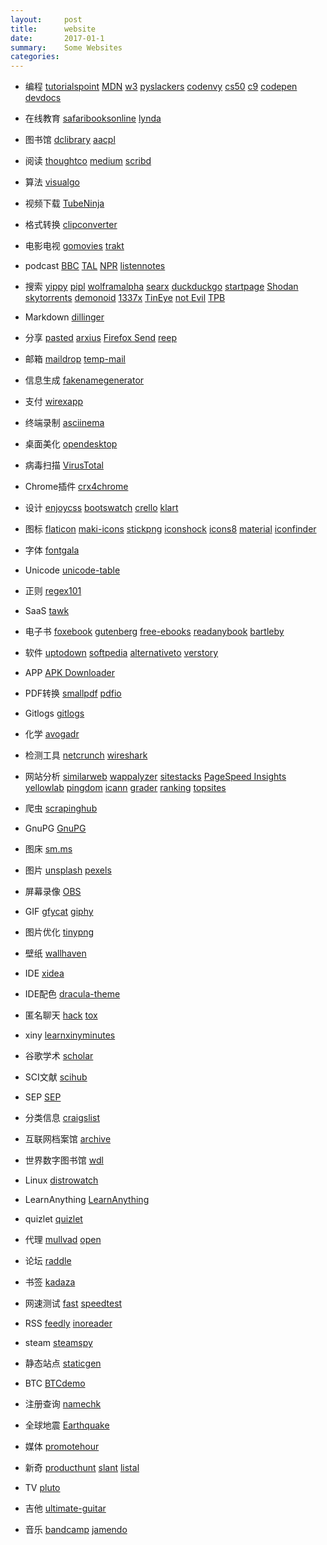 ```yaml
---
layout:     post
title:      website
date:       2017-01-1
summary:    Some Websites
categories: 
---
```

* 编程     [tutorialspoint](https://www.tutorialspoint.com/)
            [MDN](https://developer.mozilla.org)
            [w3](https://www.w3.org/)
            [pyslackers](https://pyslackers.com/)
            [codenvy](https://codenvy.com)
            [cs50](https://cs50.io)
            [c9](https://c9.io)
            [codepen](https://codepen.io/)
            [devdocs](http://devdocs.io/)
* 在线教育   [safaribooksonline](https://www.safaribooksonline.com)
            [lynda](https://www.lynda.com/)
* 图书馆    [dclibrary](dclibrary.org )
            [aacpl](https://www.aacpl.net/)

* 阅读      [thoughtco](https://www.thoughtco.com/)
            [medium](https://medium.com/)
            [scribd](https://www.scribd.com/)
* 算法     [visualgo](https://visualgo.net/en)
* 视频下载  [TubeNinja](https://www.tubeninja.net/)
* 格式转换  [clipconverter](http://www.clipconverter.cc/)
* 电影电视  [gomovies](https://gomovies.to/)
            [trakt](https://trakt.tv/)
* podcast   [BBC](http://www.bbc.co.uk/podcasts)
            [TAL](https://www.thisamericanlife.org)
            [NPR](http://www.npr.org/)
            [listennotes](https://www.listennotes.com/)
* 搜索      [yippy](http://yippy.com/)
            [pipl](https://pipl.com/)
            [wolframalpha](https://www.wolframalpha.com/)
            [searx](https://searx.me/)
            [duckduckgo](https://duckduckgo.com/)
            [startpage](https://www.startpage.com/)
            [Shodan](https://www.shodan.io/)
            [skytorrents](https://www.skytorrents.in/)
            [demonoid](https://www.demonoid.pw)
            [1337x](http://1337x.to/)
            [TinEye](https://tineye.com/)
            [not Evil](http://hss3uro2hsxfogfq.onion/)
            [TPB](http://uj3wazyk5u4hnvtk.onion/)
* Markdown  [dillinger](https://dillinger.io/)

* 分享      [pasted](http://pasted.co/)
            [arxius](https://arxius.io/)
            [Firefox Send](https://send.firefox.com/)
            [reep](https://reep.io/)
* 邮箱      [maildrop](https://maildrop.cc/)
            [temp-mail](https://temp-mail.org)
* 信息生成   [fakenamegenerator](http://www.fakenamegenerator.com/)
* 支付      [wirexapp](https://wirexapp.com/)

* 终端录制  [asciinema](https://asciinema.org/)
* 桌面美化  [opendesktop](https://www.opendesktop.org/)
* 病毒扫描  [VirusTotal](https://www.virustotal.com)
* Chrome插件 [crx4chrome](https://www.crx4chrome.com/)
* 设计      [enjoycss](http://enjoycss.com/)
            [bootswatch](https://bootswatch.com/)
            [crello](https://crello.com/)
            [klart](https://klart.co/colors/)
* 图标       [flaticon](https://www.flaticon.com/)
            [maki-icons](https://www.mapbox.com/maki-icons/)
            [stickpng](http://www.stickpng.com/)
            [iconshock](https://www.iconshock.com/)
            [icons8](https://icons8.com/)
            [material](https://material.io/icons/)
            [iconfinder](www.iconfinder.com)
* 字体      [fontgala](http://www.fontgala.com)
* Unicode   [unicode-table](https://unicode-table.com/cn/)
* 正则      [regex101](https://regex101.com/)
* SaaS       [tawk](https://www.tawk.to/)
* 电子书     [foxebook](http://www.foxebook.net/)
            [gutenberg](https://www.gutenberg.org/)
            [free-ebooks](https://www.free-ebooks.net/)
            [readanybook](https://www.readanybook.com/)
            [bartleby](http://www.bartleby.com/)
* 软件      [uptodown](http://uptodown.com)
            [softpedia](http://www.softpedia.com/)
            [alternativeto](https://alternativeto.net/)
            [verstory](https://verstory.com/)
* APP        [APK Downloader](https://apps.evozi.com/apk-downloader/)
* PDF转换     [smallpdf](https://smallpdf.com/)
            [pdfio](https://pdf.io/)
* Gitlogs    [gitlogs](http://www.gitlogs.com/)
* 化学       [avogadr](https://avogadr.io/)
* 检测工具   [netcrunch](https://www.adremsoft.com/netcrunch.tools/)
            [wireshark](https://www.wireshark.org/)
* 网站分析   [similarweb](https://www.similarweb.com/)
            [wappalyzer](https://wappalyzer.com/)
            [sitestacks](https://sitestacks.com/)
            [PageSpeed Insights](https://developers.google.com/speed/pagespeed/insights/)
            [yellowlab](http://yellowlab.tools/)
            [pingdom](https://tools.pingdom.com/)
            [icann](https://whois.icann.org)
            [grader](https://website.grader.com/)
            [ranking](http://www.ranking.com/)
            [topsites](https://www.quantcast.com/top-sites/)
* 爬虫       [scrapinghub](https://scrapinghub.com/)
* GnuPG     [GnuPG](https://gnupg.org/)
* 图床       [sm.ms](https://sm.ms/)
* 图片       [unsplash](https://unsplash.com/)
            [pexels](https://www.pexels.com/)
* 屏幕录像   [OBS](https://obsproject.com/)
* GIF       [gfycat](https://gfycat.com/)
            [giphy](https://giphy.com/)
* 图片优化    [tinypng](https://tinypng.com/)
* 壁纸      [wallhaven](https://alpha.wallhaven.cc/)

* IDE       [xidea](http://xidea.online)
* IDE配色   [dracula-theme](https://draculatheme.com/)
* 匿名聊天   [hack](https://hack.chat/)
            [tox](https://tox.chat/)
* xiny [learnxinyminutes](https://learnxinyminutes.com/)
* 谷歌学术    [scholar](https://scholar.google.com/)
* SCI文献     [scihub](http://sci-hub.io/)
* SEP         [SEP](https://plato.stanford.edu/)
* 分类信息       [craigslist](https://www.craigslist.org/)
* 互联网档案馆 [archive](https://archive.org/)
* 世界数字图书馆 [wdl](https://www.wdl.org)

* Linux      [distrowatch](http://distrowatch.com/)
* LearnAnything  [LearnAnything](https://learn-anything.xyz/)
* quizlet     [quizlet](https://quizlet.com/)
* 代理     [mullvad](https://www.mullvad.net/)
            [open](https://openvpn.net/index.php/open-source/downloads.html)
* 论坛    [raddle](https://raddle.me/)
* 书签   [kadaza](http://www.kadaza.com/)
* 网速测试    [fast](https://fast.com/)
            [speedtest](http://beta.speedtest.net/)
* RSS [feedly](https://feedly.com)
    [inoreader](https://www.inoreader.com/)
* steam [steamspy](http://steamspy.com/)
* 静态站点 [staticgen](https://www.staticgen.com/)
* BTC   [BTCdemo](http://www.blockchaindemo.io/)
* 注册查询 [namechk](https://namechk.com/)

* 全球地震 [Earthquake](http://www.earthquick.world/)
* 媒体   [promotehour](http://promotehour.com/)
* 新奇   [producthunt](https://www.producthunt.com)
         [slant](https://www.slant.co/)
         [listal](http://www.listal.com/)
* TV    [pluto](http://pluto.tv/)
* 吉他  [ultimate-guitar](https://www.ultimate-guitar.com/)
* 音乐  [bandcamp](https://bandcamp.com/)
        [jamendo](https://www.jamendo.com)
